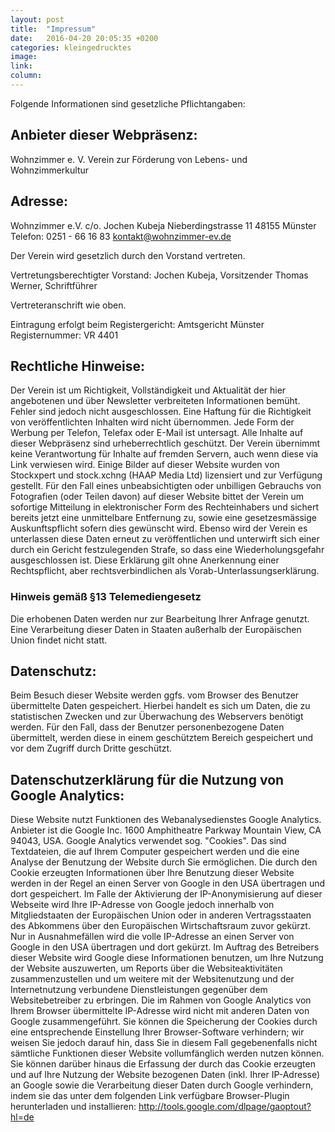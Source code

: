 ```yaml
---
layout: post
title:  "Impressum"
date:   2016-04-20 20:05:35 +0200
categories: kleingedrucktes
image:
link:
column:
---
```



Folgende Informationen sind gesetzliche Pflichtangaben:


## Anbieter dieser Webpräsenz:

Wohnzimmer e. V.
Verein zur Förderung von Lebens- und Wohnzimmerkultur

## Adresse:

Wohnzimmer e.V.
c/o. Jochen Kubeja
Nieberdingstrasse 11
48155 Münster
Telefon: 0251 - 66 16 83
kontakt@wohnzimmer-ev.de

Der Verein wird gesetzlich durch den Vorstand vertreten.

Vertretungsberechtigter Vorstand:
Jochen Kubeja, Vorsitzender
Thomas Werner, Schriftführer

Vertreteranschrift wie oben.

Eintragung erfolgt beim Registergericht: Amtsgericht Münster
Registernummer: VR 4401

## Rechtliche Hinweise:
Der Verein ist um Richtigkeit, Vollständigkeit und Aktualität der hier angebotenen und über Newsletter verbreiteten Informationen bemüht. Fehler sind jedoch nicht ausgeschlossen. Eine Haftung für die Richtigkeit von veröffentlichten Inhalten wird nicht übernommen. Jede Form der Werbung per Telefon, Telefax oder E-Mail ist untersagt. Alle Inhalte auf dieser Webpräsenz sind urheberrechtlich geschützt. Der Verein übernimmt keine Verantwortung für Inhalte auf fremden Servern, auch wenn diese via Link verwiesen wird.
Einige Bilder auf dieser Website wurden von Stockxpert und stock.xchng (HAAP Media Ltd) lizensiert und zur Verfügung gestellt. Für den Fall eines unbeabsichtigten oder unbilligen Gebrauchs von Fotografien (oder Teilen davon) auf dieser Website bittet der Verein um sofortige Mitteilung in elektronischer Form des Rechteinhabers und sichert bereits jetzt eine unmittelbare Entfernung zu, sowie eine gesetzesmässige Auskunftspflicht sofern dies gewünscht wird. Ebenso wird der Verein es unterlassen diese Daten erneut zu veröffentlichen und unterwirft sich einer durch ein Gericht festzulegenden Strafe, so dass eine Wiederholungsgefahr ausgeschlossen ist. Diese Erklärung gilt ohne Anerkennung einer Rechtspflicht, aber rechtsverbindlichen als Vorab-Unterlassungserklärung.

### Hinweis gemäß §13 Telemediengesetz
Die erhobenen Daten werden nur zur Bearbeitung Ihrer Anfrage genutzt. Eine Verarbeitung dieser Daten in Staaten außerhalb der Europäischen Union findet nicht statt.

## Datenschutz:
Beim Besuch dieser Website werden ggfs. vom Browser des Benutzer übermittelte Daten gespeichert. Hierbei handelt es sich um Daten, die zu statistischen Zwecken und zur Überwachung des Webservers benötigt werden. Für den Fall, dass der Benutzer personenbezogene Daten übermittelt, werden diese in einem geschütztem Bereich gespeichert und vor dem Zugriff durch Dritte geschützt.

## Datenschutzerklärung für die Nutzung von Google Analytics:
Diese Website nutzt Funktionen des  Webanalysedienstes Google Analytics. Anbieter ist die Google Inc. 1600 Amphitheatre Parkway Mountain View, CA 94043, USA. Google Analytics verwendet sog. "Cookies". Das sind Textdateien, die auf Ihrem Computer gespeichert werden und die eine Analyse der Benutzung der Website durch Sie ermöglichen. Die durch den Cookie erzeugten Informationen über Ihre Benutzung dieser Website werden in der Regel an einen Server von Google in den USA übertragen und dort gespeichert.
Im Falle der Aktivierung der IP-Anonymisierung auf dieser Webseite wird Ihre IP-Adresse von Google jedoch innerhalb von Mitgliedstaaten der Europäischen Union oder in anderen Vertragsstaaten des Abkommens über den Europäischen Wirtschaftsraum zuvor gekürzt. Nur in Ausnahmefällen wird die volle IP-Adresse an einen Server von Google in den USA übertragen und dort gekürzt. Im Auftrag des Betreibers dieser Website wird Google diese Informationen benutzen, um Ihre Nutzung der Website auszuwerten, um Reports über die Websiteaktivitäten zusammenzustellen und um weitere mit der Websitenutzung und der Internetnutzung verbundene Dienstleistungen gegenüber dem Websitebetreiber zu erbringen. Die im Rahmen von Google Analytics von Ihrem Browser übermittelte IP-Adresse wird nicht mit anderen Daten von Google zusammengeführt.
Sie können die Speicherung der Cookies durch eine entsprechende Einstellung Ihrer Browser-Software verhindern; wir weisen Sie jedoch darauf hin, dass Sie in diesem Fall gegebenenfalls nicht sämtliche Funktionen dieser Website vollumfänglich werden nutzen können. Sie können darüber hinaus die Erfassung der durch das Cookie erzeugten und auf Ihre Nutzung der Website bezogenen Daten (inkl. Ihrer IP-Adresse) an Google sowie die Verarbeitung dieser Daten durch Google verhindern, indem sie das unter dem folgenden Link verfügbare Browser-Plugin herunterladen und installieren:
<a target="_blanc" href="http://tools.google.com/dlpage/gaoptout?hl=de">http://tools.google.com/dlpage/gaoptout?hl=de</a>

